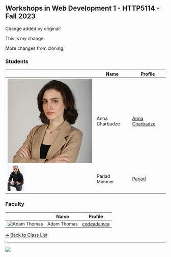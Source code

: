 <style>@import url("//readme.codeadam.ca/readme.css");</style>

## Workshops in Web Development 1 - HTTP5114 - Fall 2023

Change added by original!

This is my change.

More changes from cloning.

### Students

|                                              | Name           | Profile                                           |
| -------------------------------------------- | -------------- | ------------------------------------------------- |
| ![Anna Charbadze](images/annacharbadze.jpeg) | Anna Charbadze | [Anna Charbadze](students/annacharbadze.markdown) |
| ![Parjad Minooei](images/ParjadMinooei.jpg)  | Parjad Minooei | [Parjad](students/parjad)                         |

### Faculty

|                                       | Name        | Profile                          |
| ------------------------------------- | ----------- | -------------------------------- |
| ![Adam Thomas](images/codeadamca.png) | Adam Thomas | [codeadamca](faculty/codeadamca) |

[&#10132; Back to Class List](/)

---

<a href="https://brickmmo.com">
<img src="https://brickmmo.com/images/brickmmo-logo-horizontal.jpg" width="100">
</a>
